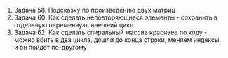 1. Задача 58. Подсказку по произведению двух матриц
2. Задача 60. Как сделать неповторяющиеся элементы - сохранить в отдельную переменную, внешний цикл
3. Задача 62. Как сделать спиральный массив красивее по коду - можно вбить в два цикла, дошли до конца строки, меняем индексы, и он пойдёт по-другому